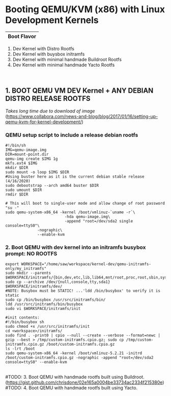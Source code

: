 # __Booting QEMU/KVM (x86) with Linux Development Kernels__

Boot Flavor  | 
------------ | 
1. Dev Kernel with Distro Rootfs
2. Dev Kernel with buysbox initramfs
3. Dev Kernel with minimal handmade Buildroot Rootfs
4. Dev Kernel with minimal handmade Yacto Rootfs


&nbsp;
&nbsp;
## 1. __BOOT QEMU VM DEV Kernel + ANY DEBIAN DISTRO RELEASE ROOTFS__  
_Takes long time due to download of image_  
(https://www.collabora.com/news-and-blog/blog/2017/01/16/setting-up-qemu-kvm-for-kernel-development/)  

### QEMU setup script to include a release debian rootfs  
```
#!/bin/sh  
IMG=qemu-image.img  
DIR=mount-point.dir  
qemu-img create $IMG 1g  
mkfs.ext4 $IMG  
mkdir $DIR  
sudo mount -o loop $IMG $DIR  
#Using buster here as it is the current debian stable release (4/16/2020)  
sudo debootstrap --arch amd64 buster $DIR  
sudo umount $DIR  
rmdir $DIR  

# This will boot to single-user mode and allow change of root password "su -"
sudo qemu-system-x86_64 -kernel /boot/vmlinuz-`uname -r`\  
                          -hda qemu-image.img\  
                          -append "root=/dev/sda2 single console=ttyS0"\  
			  -nographic\  
			  --enable-kvm   
```  
  
### 2. Boot QEMU with dev kernel into an initramfs busybox prompt: NO ROOTFS  
```
export WORKSPACE="/home/saw/workspace/kernel-dev/qemu-initramfs-only/my_initramfs"  
sudo mkdir --parents $WORKSPACE/initramfs/{bin,dev,etc,lib,lib64,mnt/root,proc,root,sbin,sys}  
sudo cp --archive /dev/{null,console,tty,sda1} $WORKSPACE/initramfs/dev/  
#NOTE: Busybox must be STATIC! ...'ldd /bin/busybox' to verify it is static  
sudo cp /bin/busybox /usr/src/initramfs/bin/  
ldd /usr/src/initramfs/bin/busybox   
sudo vi $WORKSPACE/initramfs/init  

#init contents:  
#!/bin/busybox sh  
sudo chmod +x /usr/src/initramfs/init  
cd <workspace>/initramfs/  
sudo find . -print0 | cpio --null --create --verbose --format=newc | gzip --best > /tmp/custom-initramfs.cpio.gz; sudo cp /tmp/custom-initramfs.cpio.gz /boot/custom-initramfs.cpio.gz  
ls -lrt /boot  
sudo qemu-system-x86_64 -kernel /boot/vmlinuz-5.2.21 -initrd /boot/custom-initramfs.cpio.gz -nographic -append "root=/dev/sda2 console=ttyS0" --enable-kvm  
```
&nbsp;
&nbsp;  
#TODO:  3. Boot QEMU with handmade rootfs built using Buildroot.  
(https://gist.github.com/chrisdone/02e165a0004be33734ac2334f215380e)  
#TODO:  4. Boot QEMU with handmade rootfs built using Yacto.  

